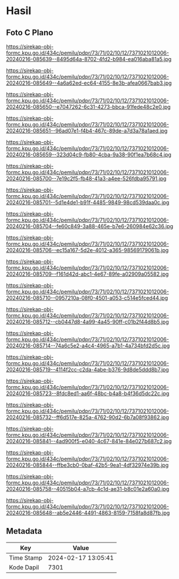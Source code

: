 # Hasil

## Foto C Plano

https://sirekap-obj-formc.kpu.go.id/434c/pemilu/pdpr/73/71/02/10/12/7371021012006-20240216-085639--8495d64a-8702-4fd2-b984-ea016aba81a5.jpg

https://sirekap-obj-formc.kpu.go.id/434c/pemilu/pdpr/73/71/02/10/12/7371021012006-20240216-085649--4a6a62ed-ec64-4155-8e3b-afea0667bab3.jpg

https://sirekap-obj-formc.kpu.go.id/434c/pemilu/pdpr/73/71/02/10/12/7371021012006-20240216-085650--e7047262-6c31-4273-bbca-91fede48c2e0.jpg

https://sirekap-obj-formc.kpu.go.id/434c/pemilu/pdpr/73/71/02/10/12/7371021012006-20240216-085651--96ad07e1-f4b4-467c-89de-a7d3a78a1aed.jpg

https://sirekap-obj-formc.kpu.go.id/434c/pemilu/pdpr/73/71/02/10/12/7371021012006-20240216-085659--323d04c9-fb80-4cba-9a38-90f1ea7b68c4.jpg

https://sirekap-obj-formc.kpu.go.id/434c/pemilu/pdpr/73/71/02/10/12/7371021012006-20240216-085700--7e19c2f5-fb48-41a3-a4ee-526fdba95791.jpg

https://sirekap-obj-formc.kpu.go.id/434c/pemilu/pdpr/73/71/02/10/12/7371021012006-20240216-085701--5d1e4de1-b91f-4485-9849-98cd539daa0c.jpg

https://sirekap-obj-formc.kpu.go.id/434c/pemilu/pdpr/73/71/02/10/12/7371021012006-20240216-085704--fe60c849-3a88-465e-b7e6-260984e62c36.jpg

https://sirekap-obj-formc.kpu.go.id/434c/pemilu/pdpr/73/71/02/10/12/7371021012006-20240216-085706--ec15a167-5d2e-4012-a365-98569179061b.jpg

https://sirekap-obj-formc.kpu.go.id/434c/pemilu/pdpr/73/71/02/10/12/7371021012006-20240216-085709--f161d42d-abc1-4e67-89fe-a02909a05582.jpg

https://sirekap-obj-formc.kpu.go.id/434c/pemilu/pdpr/73/71/02/10/12/7371021012006-20240216-085710--0957210a-08f0-4501-a053-c514e5fced44.jpg

https://sirekap-obj-formc.kpu.go.id/434c/pemilu/pdpr/73/71/02/10/12/7371021012006-20240216-085712--cb0447d8-4a99-4a45-90ff-c01b2f44d8b5.jpg

https://sirekap-obj-formc.kpu.go.id/434c/pemilu/pdpr/73/71/02/10/12/7371021012006-20240216-085714--74a6c5e2-a4c4-4965-a7b1-4a734bfd2d5c.jpg

https://sirekap-obj-formc.kpu.go.id/434c/pemilu/pdpr/73/71/02/10/12/7371021012006-20240216-085719--4114f2cc-c2da-4abe-b376-9d8de5ddd8b7.jpg

https://sirekap-obj-formc.kpu.go.id/434c/pemilu/pdpr/73/71/02/10/12/7371021012006-20240216-085723--8fdc8ed1-aa6f-48bc-b4a8-b4f36d5dc22c.jpg

https://sirekap-obj-formc.kpu.go.id/434c/pemilu/pdpr/73/71/02/10/12/7371021012006-20240216-085732--ff6d517e-825a-4762-90d2-6b7a08f93862.jpg

https://sirekap-obj-formc.kpu.go.id/434c/pemilu/pdpr/73/71/02/10/12/7371021012006-20240216-085841--4ad900f5-e040-4c67-841e-84e027b687c2.jpg

https://sirekap-obj-formc.kpu.go.id/434c/pemilu/pdpr/73/71/02/10/12/7371021012006-20240216-085844--ffbe3cb0-0baf-42b5-9ea1-4df32974e39b.jpg

https://sirekap-obj-formc.kpu.go.id/434c/pemilu/pdpr/73/71/02/10/12/7371021012006-20240216-085758--40515b04-a7cb-4c1d-ae31-b8c01e2a60a0.jpg

https://sirekap-obj-formc.kpu.go.id/434c/pemilu/pdpr/73/71/02/10/12/7371021012006-20240216-085648--ab5e2446-4491-4863-8159-7158fa8d87fb.jpg


## Metadata

| Key        | Value               |
| ---------- | ------------------- |
| Time Stamp | 2024-02-17 13:05:41 |
| Kode Dapil | 7301                |



